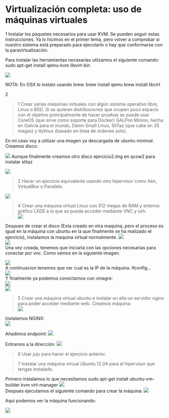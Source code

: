 Virtualización completa: uso de máquinas virtuales
==================================================

1 Instalar los paquetes necesarios para usar KVM. Se pueden seguir estas instrucciones. Ya lo hicimos en el primer tema, pero volver a comprobar si nuestro sistema está preparado para ejecutarlo o hay que conformarse con la paravirtualización.

Para instalar las herramientas necesarias utilzamos el siguiente comando:
	sudo apt-get install qemu-kvm libvirt-bin

![](https://github.com/javiercollado/IV-JCL/blob/master/Tema%205%20Ejericicios/ImagenesT5/Instalando%20kvm.png?raw=true) 

NOTA: En OSX lo instalo usando brew.
	brew install qemu
	brew install libvirt

2 
>1 Crear varias máquinas virtuales con algún sistema operativo libre, Linux o BSD. Si se quieren distribuciones que ocupen poco espacio con el objetivo principalmente de hacer pruebas se puede usar CoreOS (que sirve como soporte para Docker) GALPon Minino, hecha en Galicia para el mundo, Damn Small Linux, SliTaz (que cabe en 35 megas) y ttylinux (basado en línea de órdenes solo).

En mi caso voy a utilizar una imagen ya descargada de ubuntu minimal.  
Creamos disco: 

![](https://github.com/javiercollado/IV-JCL/blob/master/Tema%205%20Ejericicios/ImagenesT5/Ej2%20Creacion%20disco.png?raw=true)
Aunque finalmente creamos otro disco ejercicio2.img en qcow2 para instalar slitaz

![](https://github.com/javiercollado/IV-JCL/blob/master/Tema%205%20Ejercicios/ImagenesT5/2%20Instado%20en%20qemu.png?raw=true)
>2 Hacer un ejercicio equivalente usando otro hipervisor como Xen, VirtualBox o Parallels.

![](https://github.com/javiercollado/IV-JCL/blob/master/Tema%205%20Ejercicios/ImagenesT5/2%20Instalado%20en%20vmware.png?raw=true)

>4 Crear una máquina virtual Linux con 512 megas de RAM y entorno gráfico LXDE a la que se pueda acceder mediante VNC y ssh.  
![](https://github.com/javiercollado/IV-JCL/blob/master/Tema%205%20Ejercicios/ImagenesT5/4%20crear%20disco.png?raw=true)  

Despues de crear el disco (Esta creado en otra maquina, pero el proceso es igual en la máquina con ubuntu en la que finalmente se ha realizado el ejercicio), instalamos la maquina virtual normalmente. 
![](https://github.com/javiercollado/IV-JCL/blob/master/Tema%205%20Ejercicios/ImagenesT5/install%20lxde.png?raw=true)  
![](https://github.com/javiercollado/IV-JCL/blob/master/Tema%205%20Ejercicios/ImagenesT5/Instalando%20LXDE%20instalacion.png?raw=true)  
Una vez creada, tenemos que iniciarla con las opciones necesarias para conectar por vnc. Como vemos en la siguiente imagen.  

![](https://github.com/javiercollado/IV-JCL/blob/master/Tema%205%20Ejercicios/ImagenesT5/Encender%20para%20VNC.png?raw=true)    
A continuacion tenemos que ver cual es la IP de la máquina. ifconfig...  
![](https://github.com/javiercollado/IV-JCL/blob/master/Tema%205%20Ejercicios/ImagenesT5/ifconfig%20para%20ip%20lxde.png?raw=true)  
Y finalmente ya podemos conectarnos con vinagre:  
![](https://github.com/javiercollado/IV-JCL/blob/master/Tema%205%20Ejercicios/ImagenesT5/instalar%20vinagre.png?raw=true)  
![](https://github.com/javiercollado/IV-JCL/blob/master/Tema%205%20Ejercicios/ImagenesT5/Conectado%20desde%20vinagre.png?raw=true)


>5 Crear una máquina virtual ubuntu e instalar en ella un servidor nginx para poder acceder mediante web.
Creamos máquina:  
![](https://github.com/javiercollado/IV-JCL/blob/master/Tema%205%20Ejercicios/ImagenesT5/Crear%20VM%20azure.png?raw=true) 

Instalamos NGINX:   
![](https://github.com/javiercollado/IV-JCL/blob/master/Tema%205%20Ejercicios/ImagenesT5/Instalr%20nginx%20azure.png?raw=true)  

Añadimos endpoint:
![](https://github.com/javiercollado/IV-JCL/blob/master/Tema%205%20Ejercicios/ImagenesT5/A%C3%B1adir%20endpoint%20http.png?raw=true)

Entramos a la dirección:
![](https://github.com/javiercollado/IV-JCL/blob/master/Tema%205%20Ejercicios/ImagenesT5/funciona%20nginx.png?raw=true)  

>6 Usar juju para hacer el ejercicio anterior.

>7 Instalar una máquina virtual Ubuntu 12.04 para el hipervisor que tengas instalado.

Primero instalamos lo que necesitamos
	sudo apt-get install ubuntu-vm-builder kvm virt-manager
![](https://github.com/javiercollado/IV-JCL/blob/master/Tema%205%20Ejercicios/ImagenesT5/ejer%207%201.png?raw=true)  
Despues ejecutamos el siguiente comando para crear la máquina:
![](https://github.com/javiercollado/IV-JCL/blob/master/Tema%205%20Ejercicios/ImagenesT5/7%20.png?raw=true)  

Aqui podemos ver la máquina funcionando:

![](https://github.com/javiercollado/IV-JCL/blob/master/Tema%205%20Ejercicios/ImagenesT5/Funciona%207.png?raw=true)  